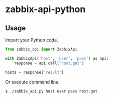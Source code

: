 # zabbix-api-python

## Usage

Import your Python code.

```python
from zabbix_api import ZabbixApi

with ZabbixApi('host', 'user', 'pass') as api:
    response = api.call('host.get')

hosts = response['result']
```

Or execute command line.

```sh
$ ./zabbix_api.py host user pass host.get
```

